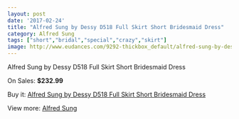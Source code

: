```yaml
---
layout: post
date: '2017-02-24'
title: "Alfred Sung by Dessy D518 Full Skirt Short Bridesmaid Dress"
category: Alfred Sung
tags: ["short","bridal","special","crazy","skirt"]
image: http://www.eudances.com/9292-thickbox_default/alfred-sung-by-dessy-d518-full-skirt-short-bridesmaid-dress.jpg
---
```

Alfred Sung by Dessy D518 Full Skirt Short Bridesmaid Dress

On Sales: **$232.99**
<a href="https://www.eudances.com/en/alfred-sung/3109-alfred-sung-by-dessy-d518-full-skirt-short-bridesmaid-dress.html"><amp-img layout="responsive" width="600" height="600" src="//www.eudances.com/9292-thickbox_default/alfred-sung-by-dessy-d518-full-skirt-short-bridesmaid-dress.jpg" alt="Alfred Sung by Dessy D518 Full Skirt Short Bridesmaid Dress 0" /></a>
<a href="https://www.eudances.com/en/alfred-sung/3109-alfred-sung-by-dessy-d518-full-skirt-short-bridesmaid-dress.html"><amp-img layout="responsive" width="600" height="600" src="//www.eudances.com/9295-thickbox_default/alfred-sung-by-dessy-d518-full-skirt-short-bridesmaid-dress.jpg" alt="Alfred Sung by Dessy D518 Full Skirt Short Bridesmaid Dress 1" /></a>
<a href="https://www.eudances.com/en/alfred-sung/3109-alfred-sung-by-dessy-d518-full-skirt-short-bridesmaid-dress.html"><amp-img layout="responsive" width="600" height="600" src="//www.eudances.com/9294-thickbox_default/alfred-sung-by-dessy-d518-full-skirt-short-bridesmaid-dress.jpg" alt="Alfred Sung by Dessy D518 Full Skirt Short Bridesmaid Dress 2" /></a>
<a href="https://www.eudances.com/en/alfred-sung/3109-alfred-sung-by-dessy-d518-full-skirt-short-bridesmaid-dress.html"><amp-img layout="responsive" width="600" height="600" src="//www.eudances.com/9293-thickbox_default/alfred-sung-by-dessy-d518-full-skirt-short-bridesmaid-dress.jpg" alt="Alfred Sung by Dessy D518 Full Skirt Short Bridesmaid Dress 3" /></a>

Buy it: [Alfred Sung by Dessy D518 Full Skirt Short Bridesmaid Dress](https://www.eudances.com/en/alfred-sung/3109-alfred-sung-by-dessy-d518-full-skirt-short-bridesmaid-dress.html "Alfred Sung by Dessy D518 Full Skirt Short Bridesmaid Dress")

View more: [Alfred Sung](https://www.eudances.com/en/52-alfred-sung "Alfred Sung")